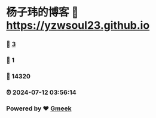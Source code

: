 # 杨子玮的博客 :link: https://yzwsoul23.github.io 
### :page_facing_up: [3](https://yzwsoul23.github.io/tag.html) 
### :speech_balloon: 1 
### :hibiscus: 14320 
### :alarm_clock: 2024-07-12 03:56:14 
### Powered by :heart: [Gmeek](https://github.com/Meekdai/Gmeek)
